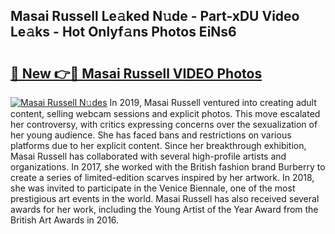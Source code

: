 ## Masai Russell Le𝚊ked N𝚞de - Part-xDU Video Le𝚊ks - Hot Onlyf𝚊ns Photos EiNs6

# <h2><a href="http://ac36321.deff.icu/?id=Masai+Russell">🔗 New 👉🔴 Masai Russell VIDEO Photos</a></h2>

[![Masai Russell N𝚞des](https://i.imgur.com/rIISA9y.gif)](http://ac36321.deff.icu/?id=Masai+Russell)
In 2019, Masai Russell ventured into creating adult content, selling webcam sessions and explicit photos. This move escalated her controversy, with critics expressing concerns over the sexualization of her young audience. She has faced bans and restrictions on various platforms due to her explicit content. Since her breakthrough exhibition, Masai Russell has collaborated with several high-profile artists and organizations. In 2017, she worked with the British fashion brand Burberry to create a series of limited-edition scarves inspired by her artwork. In 2018, she was invited to participate in the Venice Biennale, one of the most prestigious art events in the world. Masai Russell has also received several awards for her work, including the Young Artist of the Year Award from the British Art Awards in 2016.
